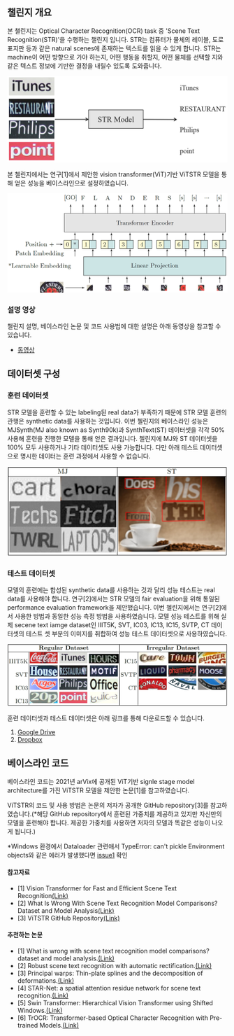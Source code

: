 ## 챌린지 개요

본 챌린지는 Optical Character Recognition(OCR) task 중 'Scene Text Recognition(STR)'을 수행하는 챌린지 입니다. STR는 컴퓨터가 물체의 레이블, 도로 표지판 등과 같은 natural scenes에 존재하는 텍스트를 읽을 수 있게 합니다. STR는 machine이 어떤 방향으로 가야 하는지, 어떤 행동을 취할지, 어떤 물체를 선택할 지와 같은 텍스트 정보에 기반한 결정을 내릴수 있도록 도와줍니다.

![](https://raw.githubusercontent.com/Denny-Warhol/cv_course/leader-board-img/str_process.PNG)

본 첼린지에서는 연구[1]에서 제안한 vision transformer(ViT)기반 ViTSTR 모델을 통해 얻은 성능을 베이스라인으로 설정하였습니다.

![](https://raw.githubusercontent.com/Denny-Warhol/cv_course/leader-board-img/detr_arch.PNG)

### 설명 영상

챌린지 설명, 베이스라인 논문 및 코드 사용법에 대한 설명은 아래 동영상을 참고할 수 있습니다.

*   [동영상](https://youtu.be/1CBn6AmTa2w)

## 데이터셋 구성

### 훈련 데이터셋

STR 모델을 훈련할 수 있는 labeling된 real data가 부족하기 때문에 STR 모델 훈련의 관행은 synthetic data를 사용하는 것입니다. 이번 첼린지의 베이스라인 성능은 MJSynth(MJ also known as Synth90k)과 SynthText(ST) 데이터셋을 각각 50% 사용해 훈련을 진행한 모델을 통해 얻은 결과입니다. 첼린지에 MJ와 ST 데이터셋을 100% 모두 사용하거나 기타 데이터셋도 사용 가능합니다. 다만 아래 테스트 데이터셋으로 명시한 데이터는 훈련 과정에서 사용할 수 없습니다.

![](https://raw.githubusercontent.com/Denny-Warhol/cv_course/leader-board-img/synth_dataset.PNG)

### 테스트 데이터셋

모델의 훈련에는 합성된 synthetic data를 사용하는 것과 달리 성능 테스트는 real data를 사용해야 합니다. 연구[2]에서는 STR 모델의 fair evaluation을 위해 통일된 performance evaluation framework을 제안했습니다. 이번 첼린지에서는 연구[2]에서 사용한 방법과 동일한 성능 측정 방법을 사용하였습니다. 모델 성능 테스트를 위해 실제 secene text iamge dataset인 IIIT5K, SVT, IC03, IC13, IC15, SVTP, CT 데이터셋의 테스트 셋 부분의 이미지를 취합하여 성능 테스트 데이터셋으로 사용하였습니다.

![](https://raw.githubusercontent.com/Denny-Warhol/cv_course/leader-board-img/real_dataset.PNG)

훈련 데이터셋과 테스트 데이터셋은 아래 링크를 통해 다운로드할 수 있습니다.

1.  [Google Drive](https://drive.google.com/drive/folders/192UfE9agQUMNq6AgU3_E05_FcPZK4hyt)
2.  [Dropbox](https://www.dropbox.com/sh/i39abvnefllx2si/AAAbAYRvxzRp3cIE5HzqUw3ra?dl=0)

## 베이스라인 코드

베이스라인 코드는 2021년 arVix에 공개된 ViT기반 signle stage model architecture를 가진 ViTSTR 모델을 제안한 논문[1]를 참고하였습니다.

ViTSTR의 코드 및 사용 방법은 논문의 저자가 공개한 GitHub repository[3]를 참고하였습니다.(*해당 GitHub repository에서 훈련된 가중치를 제공하고 있지만 자신만의 모델을 훈련해야 합니다. 제공한 가중치를 사용하면 저자의 모델과 똑같은 성능이 나오게 됩니다.)

*Windows 환경에서 Dataloader 관련애서 TypeError: can't pickle Environment objects와 같은 에러가 발생했다면 [issue1](/../../issues/1) 확인

#### 참고자료

*   [1] Vision Transformer for Fast and Efficient Scene Text Recognition[(Link)](https://arxiv.org/abs/2105.08582)
*   [2] What Is Wrong With Scene Text Recognition Model Comparisons? Dataset and Model Analysis[(Link)](https://arxiv.org/abs/1904.01906)
*   [3] ViTSTR GitHub Repository[(Link)](https://github.com/roatienza/deep-text-recognition-benchmark)

#### 추천하는 논문

*   [1] What is wrong with scene text recognition model comparisons? dataset and model analysis.[(Link)](https://arxiv.org/abs/1904.01906)
*   [2] Robust scene text recognition with automatic rectification.[(Link)](https://arxiv.org/abs/1603.03915)
*   [3] Principal warps: Thin-plate splines and the decomposition of deformations.[(Link)](https://user.engineering.uiowa.edu/~aip/papers/bookstein-89.pdf)
*   [4] STAR-Net: a spatial attention residue network for scene text recognition.[(Link)](http://www.bmva.org/bmvc/2016/papers/paper043/paper043.pdf)
*   [5] Swin Transformer: Hierarchical Vision Transformer using Shifted Windows.[(Link)](https://arxiv.org/abs/2103.14030)
*   [6] TrOCR: Transformer-based Optical Character Recognition with Pre-trained Models.[(Link)](https://arxiv.org/abs/2109.10282)
